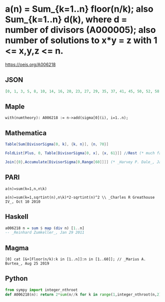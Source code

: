 # a\(n\) \= Sum\_\{k\=1\.\.n\} floor\(n/k\); also Sum\_\{k\=1\.\.n\} d\(k\), where d \= number of divisors \(A000005\); also number of solutions to x\*y \= z with 1 <\= x,y,z <\= n\.
https://oeis.org/A006218
## JSON
```JSON
[0, 1, 3, 5, 8, 10, 14, 16, 20, 23, 27, 29, 35, 37, 41, 45, 50, 52, 58, 60, 66, 70, 74, 76, 84, 87, 91, 95, 101, 103, 111, 113, 119, 123, 127, 131, 140, 142, 146, 150, 158, 160, 168, 170, 176, 182, 186, 188, 198, 201, 207, 211, 217, 219, 227, 231, 239, 243, 247, 249]
```
## Maple
```Maple
with(numtheory): A006218 := n->add(sigma[0](i), i=1..n);
```
## Mathematica
```Mathematica
Table[Sum[DivisorSigma[0, k], {k, n}], {n, 70}]
```
```Mathematica
FoldList[Plus, 0, Table[DivisorSigma[0, x], {x, 61}]] //Rest (* much faster *)
```
```Mathematica
Join[{0},Accumulate[DivisorSigma[0,Range[60]]]] (* _Harvey P. Dale_, Jan 06 2016 *)
```
## PARI
```PARI
a(n)=sum(k=1,n,n\k)
```
```PARI
a(n)=sum(k=1,sqrtint(n),n\k)*2-sqrtint(n)^2 \\ _Charles R Greathouse IV_, Oct 10 2010
```
## Haskell
```Haskell
a006218 n = sum $ map (div n) [1..n]
-- _Reinhard Zumkeller_, Jan 29 2011
```
## Magma
```Magma
[0] cat [&+[Floor(n/k):k in [1..n]]:n in [1..60]]; // _Marius A. Burtea_, Aug 25 2019
```
## Python
```Python
from sympy import integer_nthroot
def A006218(n): return 2*sum(n//k for k in range(1,integer_nthroot(n,2)[0]+1))-integer_nthroot(n,2)[0]**2 # _Chai Wah Wu_, Mar 29 2021
```
